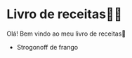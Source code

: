 # Livro de receitas:woman_cook:

Olá! Bem vindo ao meu livro de receitas:wave:

- Strogonoff de frango



